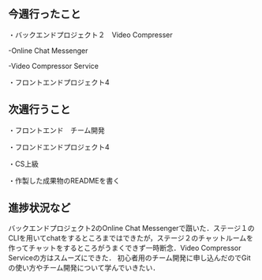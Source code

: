 ## 今週行ったこと
・バックエンドプロジェクト２　Video Compresser 

  -Online Chat Messenger
  
  -Video Compressor Service

・フロントエンドプロジェクト4

## 次週行うこと
・フロントエンド　チーム開発

・フロンドエンドプロジェクト4

・CS上級

・作製した成果物のREADMEを書く

## 進捗状況など
バックエンドプロジェクト2のOnline Chat Messengerで躓いた．ステージ１のCLIを用いてchatをするところまではできたが，ステージ２のチャットルームを作ってチャットをするところがうまくできず一時断念．Video Compressor Serviceの方はスムーズにできた．
初心者用のチーム開発に申し込んだのでGitの使い方やチーム開発について学んでいきたい．
